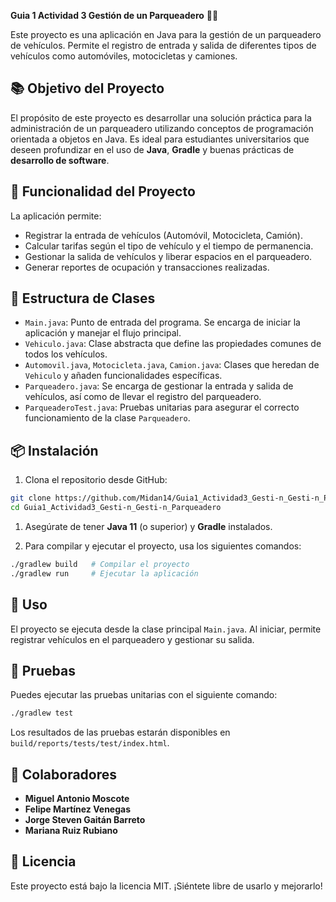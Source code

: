 
**Guia 1 Actividad 3 Gestión de un Parqueadero** 🚗🚦

Este proyecto es una aplicación en Java para la gestión de un parqueadero de vehículos. Permite el registro de entrada y salida de diferentes tipos de vehículos como automóviles, motocicletas y camiones.

## 📚 Objetivo del Proyecto

El propósito de este proyecto es desarrollar una solución práctica para la administración de un parqueadero utilizando conceptos de programación orientada a objetos en Java. Es ideal para estudiantes universitarios que deseen profundizar en el uso de **Java**, **Gradle** y buenas prácticas de **desarrollo de software**.

## 🚦 Funcionalidad del Proyecto

La aplicación permite:
- Registrar la entrada de vehículos (Automóvil, Motocicleta, Camión).
- Calcular tarifas según el tipo de vehículo y el tiempo de permanencia.
- Gestionar la salida de vehículos y liberar espacios en el parqueadero.
- Generar reportes de ocupación y transacciones realizadas.

## 📂 Estructura de Clases

- `Main.java`: Punto de entrada del programa. Se encarga de iniciar la aplicación y manejar el flujo principal.
- `Vehiculo.java`: Clase abstracta que define las propiedades comunes de todos los vehículos.
- `Automovil.java`, `Motocicleta.java`, `Camion.java`: Clases que heredan de `Vehiculo` y añaden funcionalidades específicas.
- `Parqueadero.java`: Se encarga de gestionar la entrada y salida de vehículos, así como de llevar el registro del parqueadero.
- `ParqueaderoTest.java`: Pruebas unitarias para asegurar el correcto funcionamiento de la clase `Parqueadero`.

## 📦 Instalación

1. Clona el repositorio desde GitHub:
```bash
git clone https://github.com/Midan14/Guia1_Actividad3_Gesti-n_Gesti-n_Parqueadero.git
cd Guia1_Actividad3_Gesti-n_Gesti-n_Parqueadero
```

1. Asegúrate de tener **Java 11** (o superior) y **Gradle** instalados.

2. Para compilar y ejecutar el proyecto, usa los siguientes comandos:
```bash
./gradlew build   # Compilar el proyecto
./gradlew run     # Ejecutar la aplicación
```

## 🚀 Uso

El proyecto se ejecuta desde la clase principal `Main.java`. Al iniciar, permite registrar vehículos en el parqueadero y gestionar su salida.

## 🧪 Pruebas

Puedes ejecutar las pruebas unitarias con el siguiente comando:
```bash
./gradlew test
```

Los resultados de las pruebas estarán disponibles en `build/reports/tests/test/index.html`.

## 👥 Colaboradores

- **Miguel Antonio Moscote**
- **Felipe Martínez Venegas**
- **Jorge Steven Gaitán Barreto**
- **Mariana Ruiz Rubiano**


## 📄 Licencia

Este proyecto está bajo la licencia MIT. ¡Siéntete libre de usarlo y mejorarlo!
